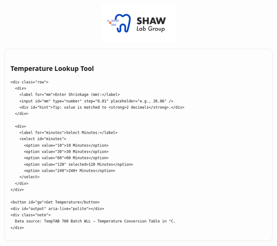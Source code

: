 
<html lang="en">
<head>
  <meta charset="UTF-8" />
  <title>Calibration Values TEMPTAB 700 </title>
  <meta name="viewport" content="width=device-width, initial-scale=1" />
  <style>
    :root { --gap: 14px; }
    body { font-family: system-ui, Arial, sans-serif; line-height: 1.45; padding: 24px; max-width: 860px; margin: 0 auto; text-align: center; }
    h1 { margin-bottom: var(--gap); }
    .logo { max-width: 240px; height: auto; margin: 0 auto 20px auto; display: block; }
    .card { border: 1px solid #e5e7eb; border-radius: 12px; padding: 18px; box-shadow: 0 1px 3px rgba(0,0,0,.06); text-align: left; }
    label { display: block; margin-top: var(--gap); font-weight: 600; }
    input, select, button { font-size: 16px; padding: 8px 10px; }
    input, select { width: 240px; }
    button { cursor: pointer; border-radius: 8px; border: 1px solid #111827; background: #111827; color: #fff; margin-top: var(--gap); }
    .row { display: flex; gap: var(--gap); align-items: center; flex-wrap: wrap; }
    #output { margin-top: 16px; font-weight: 700; }
    #hint { color: #6b7280; margin-top: 6px; font-size: 14px; }
    .muted { color: #6b7280; }
    .note { font-size: 13px; color: #6b7280; margin-top: 18px; }
    .ok { color: #065f46; }
    .warn { color: #92400e; }
   .src { margin-top: 8px; font-size: 12px; color: #6b7280; }

/* Calibration table styling */
.table-out {
  width: 100%;
  max-width: 420px;
  margin: 10px auto 0 auto; /* center under result */
  border-collapse: collapse;
  font-size: 15px;
}
.table-out th, .table-out td {
  border: 1px solid #e5e7eb;
  padding: 8px;
  text-align: center;
}

/* Colored badges for deltas */
.badge {
  display: inline-block;
  padding: 2px 10px;
  border-radius: 9999px;
  font-weight: 700;
}
.badge.pos { background: #ecfdf5; color: #065f46; }  /* green for positive */
.badge.neg { background: #fef2f2; color: #991b1b; }  /* red for negative */
.badge.neu { background: #f3f4f6; color: #374151; }  /* gray for zero */
</style>

</head>
<body>
  <!-- Logo at the top -->
  <img src="OPI.jpg" alt="Company Logo" class="logo">

  <div class="card">
    <h2>Temperature Lookup Tool</h2>

    <div class="row">
      <div>
        <label for="mm">Enter Shrinkage (mm):</label>
        <input id="mm" type="number" step="0.01" placeholder="e.g., 26.86" />
        <div id="hint">Tip: value is matched to <strong>2 decimals</strong>.</div>
      </div>

      <div>
        <label for="minutes">Select Minutes:</label>
        <select id="minutes">
          <option value="10">10 Minutes</option>
          <option value="30">30 Minutes</option>
          <option value="60">60 Minutes</option>
          <option value="120" selected>120 Minutes</option>
          <option value="240">240+ Minutes</option>
        </select>
      </div>
    </div>

    <button id="go">Get Temperature</button>
    <div id="output" aria-live="polite"></div>
    <div class="note">
      Data source: TempTAB 700 Batch WLL — Temperature Conversion Table in °C.
    </div>
  </div>

  <script>
    // Full table (24.63 → 28.00). "N/A" values are handled gracefully.
    const RAW = `
mm,10,30,60,120,240
24.63,N/A,N/A,N/A,N/A,1753
24.64,N/A,N/A,N/A,N/A,1749
24.65,N/A,N/A,N/A,N/A,1745
24.66,N/A,N/A,N/A,N/A,1741
24.67,N/A,N/A,N/A,N/A,1737
24.68,N/A,N/A,N/A,N/A,1733
24.69,N/A,N/A,N/A,N/A,1729
24.70,N/A,N/A,N/A,N/A,1725
24.71,N/A,N/A,N/A,N/A,1721
24.72,N/A,N/A,N/A,1753,1720
24.73,N/A,N/A,N/A,1752,1718
24.74,N/A,N/A,N/A,1750,1717
24.75,N/A,N/A,N/A,1749,1716
24.76,N/A,N/A,N/A,1748,1714
24.77,N/A,N/A,N/A,1747,1713
24.78,N/A,N/A,N/A,1745,1712
24.79,N/A,N/A,N/A,1744,1710
24.80,N/A,N/A,N/A,1743,1709
24.81,N/A,N/A,N/A,1741,1708
24.82,N/A,N/A,N/A,1740,1706
24.83,N/A,N/A,N/A,1739,1705
24.84,N/A,N/A,N/A,1738,1703
24.85,N/A,N/A,N/A,1736,1702
24.86,N/A,N/A,N/A,1735,1701
24.87,N/A,N/A,N/A,1734,1699
24.88,N/A,N/A,N/A,1733,1698
24.89,N/A,N/A,N/A,1731,1697
24.90,N/A,N/A,N/A,1730,1695
24.91,N/A,N/A,N/A,1729,1694
24.92,N/A,N/A,N/A,1727,1693
24.93,N/A,N/A,N/A,1726,1691
24.94,N/A,N/A,N/A,1725,1690
24.95,N/A,N/A,N/A,1724,1689
24.96,N/A,N/A,N/A,1722,1687
24.97,N/A,N/A,N/A,1721,1686
24.98,N/A,N/A,1750,1720,1685
24.99,N/A,N/A,1749,1718,1683
25.00,N/A,N/A,1748,1717,1682
25.01,N/A,N/A,1747,1716,1681
25.02,N/A,N/A,1747,1714,1679
25.03,N/A,N/A,1746,1713,1678
25.04,N/A,N/A,1745,1711,1677
25.05,N/A,N/A,1744,1710,1675
25.06,N/A,N/A,1743,1709,1674
25.07,N/A,N/A,1742,1707,1673
25.08,N/A,N/A,1742,1706,1671
25.09,N/A,N/A,1741,1705,1670
25.10,N/A,N/A,1740,1703,1668
25.11,N/A,N/A,1739,1702,1667
25.12,N/A,N/A,1738,1701,1666
25.13,N/A,N/A,1737,1699,1664
25.14,N/A,N/A,1736,1698,1663
25.15,N/A,N/A,1736,1697,1662
25.16,N/A,N/A,1735,1695,1660
25.17,N/A,N/A,1734,1694,1659
25.18,N/A,N/A,1733,1692,1658
25.19,N/A,N/A,1732,1691,1656
25.20,N/A,N/A,1731,1690,1655
25.21,N/A,N/A,1730,1688,1654
25.22,N/A,N/A,1730,1687,1652
25.23,N/A,N/A,1729,1686,1651
25.24,N/A,N/A,1728,1684,1650
25.25,N/A,N/A,1727,1683,1648
25.26,N/A,N/A,1726,1682,1647
25.27,N/A,N/A,1725,1680,1646
25.28,N/A,N/A,1725,1679,1644
25.29,N/A,N/A,1724,1677,1643
25.30,N/A,N/A,1723,1676,1642
25.31,N/A,1750,1722,1675,1640
25.32,N/A,1749,1720,1673,1639
25.33,N/A,1748,1719,1672,1638
25.34,N/A,1747,1717,1671,1636
25.35,N/A,1746,1716,1669,1635
25.36,N/A,1745,1714,1668,1634
25.37,N/A,1745,1713,1667,1633
25.38,N/A,1744,1711,1665,1633
25.39,N/A,1743,1709,1664,1632
25.40,N/A,1742,1708,1662,1631
25.41,N/A,1741,1706,1661,1630
25.42,N/A,1740,1705,1660,1629
25.43,N/A,1739,1703,1658,1629
25.44,N/A,1738,1702,1657,1628
25.45,N/A,1737,1700,1656,1627
25.46,N/A,1736,1698,1654,1626
25.47,N/A,1735,1697,1653,1625
25.48,N/A,1734,1695,1652,1625
25.49,N/A,1734,1694,1650,1624
25.50,N/A,1733,1692,1649,1623
25.51,N/A,1732,1691,1648,1622
25.52,N/A,1731,1689,1646,1621
25.53,N/A,1730,1687,1645,1621
25.54,N/A,1729,1686,1643,1620
25.55,N/A,1728,1684,1642,1619
25.56,N/A,1727,1683,1641,1618
25.57,N/A,1726,1681,1639,1617
25.58,N/A,1725,1680,1638,1617
25.59,N/A,1724,1678,1637,1616
25.60,N/A,1723,1677,1637,1615
25.61,N/A,1723,1675,1636,1614
25.62,N/A,1722,1673,1636,1613
25.63,N/A,1721,1672,1635,1613
25.64,N/A,1720,1670,1635,1612
25.65,N/A,1719,1669,1634,1611
25.66,N/A,1718,1667,1634,1610
25.67,N/A,1716,1666,1633,1609
25.68,N/A,1714,1664,1632,1608
25.69,N/A,1712,1662,1632,1608
25.70,1750,1710,1661,1631,1607
25.71,1749,1708,1659,1631,1606
25.72,1747,1706,1658,1630,1605
25.73,1746,1704,1656,1630,1604
25.74,1745,1702,1655,1629,1604
25.75,1744,1700,1653,1628,1603
25.76,1742,1698,1651,1628,1602
25.77,1741,1696,1650,1627,1601
25.78,1740,1694,1648,1627,1600
25.79,1738,1692,1647,1626,1600
25.80,1737,1690,1645,1626,1599
25.81,1736,1688,1644,1625,1598
25.82,1735,1686,1642,1625,1597
25.83,1733,1684,1641,1624,1596
25.84,1732,1682,1640,1623,1596
25.85,1731,1681,1639,1623,1595
25.86,1729,1679,1638,1622,1594
25.87,1728,1677,1637,1622,1593
25.88,1727,1675,1636,1621,1592
25.89,1726,1673,1635,1621,1592
25.90,1724,1671,1634,1620,1591
25.91,1723,1669,1633,1620,1590
25.92,1722,1667,1633,1619,1589
25.93,1720,1665,1632,1618,1589
25.94,1719,1663,1631,1618,1588
25.95,1718,1661,1630,1617,1587
25.96,1716,1659,1629,1617,1586
25.97,1715,1657,1628,1616,1586
25.98,1714,1655,1627,1616,1585
25.99,1713,1653,1626,1615,1584
26.00,1711,1651,1625,1615,1584
26.01,1710,1649,1624,1614,1583
26.02,1709,1647,1623,1613,1582
26.03,1707,1645,1622,1613,1581
26.04,1706,1643,1621,1612,1581
26.05,1705,1642,1620,1612,1580
26.06,1704,1641,1619,1611,1579
26.07,1702,1640,1618,1611,1579
26.08,1701,1639,1617,1610,1578
26.09,1700,1638,1616,1609,1577
26.10,1698,1638,1616,1609,1576
26.11,1697,1637,1615,1608,1576
26.12,1696,1636,1614,1608,1575
26.13,1695,1635,1613,1607,1574
26.14,1693,1634,1612,1607,1574
26.15,1692,1633,1611,1606,1573
26.16,1690,1632,1610,1606,1572
26.17,1687,1631,1609,1605,1571
26.18,1685,1630,1608,1604,1571
26.19,1683,1629,1607,1604,1570
26.20,1681,1628,1606,1591,1570
26.21,1678,1628,1605,1590,1569
26.22,1676,1627,1604,1589,1569
26.23,1674,1626,1603,1588,1568
26.24,1672,1625,1602,1587,1568
26.25,1669,1624,1601,1586,1567
26.26,1667,1623,1600,1585,1567
26.27,1665,1622,1599,1584,1566
26.28,1662,1621,1599,1583,1566
26.29,1660,1620,1598,1582,1565
26.30,1658,1619,1597,1581,1565
26.31,1656,1618,1596,1581,1564
26.32,1653,1618,1595,1580,1564
26.33,1651,1617,1594,1579,1563
26.34,1649,1616,1593,1578,1563
26.35,1647,1615,1592,1577,1562
26.36,1644,1614,1591,1576,1562
26.37,1642,1613,1590,1575,1561
26.38,1641,1612,1589,1574,1561
26.39,1640,1611,1588,1573,1560
26.40,1639,1610,1587,1572,1560
26.41,1638,1609,1587,1571,1559
26.42,1637,1608,1586,1570,1559
26.43,1637,1607,1585,1569,1558
26.44,1636,1607,1584,1568,1558
26.45,1635,1606,1583,1568,1557
26.46,1634,1605,1582,1567,1557
26.47,1633,1604,1581,1566,1556
26.48,1632,1603,1580,1565,1556
26.49,1631,1602,1580,1564,1555
26.50,1630,1601,1579,1564,1555
26.51,1629,1600,1578,1563,1554
26.52,1628,1599,1577,1562,1553
26.53,1627,1598,1576,1561,1552
26.54,1627,1597,1575,1560,1551
26.55,1626,1597,1574,1560,1550
26.56,1625,1596,1573,1559,1549
26.57,1624,1595,1573,1558,1548
26.58,1623,1594,1572,1557,1547
26.59,1622,1593,1571,1556,1546
26.60,1621,1592,1570,1555,1544
26.61,1620,1591,1569,1555,1543
26.62,1619,1590,1569,1554,1542
26.63,1618,1589,1568,1553,1541
26.64,1618,1588,1567,1552,1540
26.65,1617,1587,1567,1551,1539
26.66,1616,1586,1566,1551,1538
26.67,1615,1585,1565,1550,1537
26.68,1614,1584,1565,1549,1536
26.69,1613,1583,1564,1548,1535
26.70,1612,1582,1563,1547,1534
26.71,1611,1581,1563,1546,1533
26.72,1610,1579,1562,1545,1532
26.73,1609,1578,1561,1544,1531
26.74,1608,1577,1561,1542,1530
26.75,1608,1576,1560,1541,1529
26.76,1607,1575,1559,1540,1528
26.77,1606,1574,1558,1539,1527
26.78,1605,1573,1558,1538,1525
26.79,1604,1572,1557,1537,1524
26.80,1603,1571,1556,1536,1523
26.81,1602,1570,1556,1535,1522
26.82,1601,1569,1555,1534,1521
26.83,1600,1568,1554,1533,1520
26.84,1599,1567,1554,1531,1519
26.85,1598,1567,1553,1530,1518
26.86,1598,1566,1552,1529,1517
26.87,1597,1566,1552,1528,1516
26.88,1596,1565,1551,1527,1515
26.89,1595,1565,1550,1526,1514
26.90,1594,1564,1549,1525,1513
26.91,1593,1563,1548,1524,1512
26.92,1592,1563,1546,1523,1511
26.93,1591,1562,1545,1522,1510
26.94,1589,1562,1544,1520,1509
26.95,1588,1561,1543,1519,1508
26.96,1587,1561,1542,1518,1506
26.97,1586,1560,1541,1517,1505
26.98,1584,1559,1540,1516,1504
26.99,1583,1559,1538,1515,1503
27.00,1582,1558,1537,1514,1502
27.01,1581,1558,1536,1513,1501
27.02,1579,1557,1535,1512,1500
27.03,1578,1556,1534,1511,1499
27.04,1577,1556,1533,1509,1498
27.05,1576,1555,1531,1508,1497
27.06,1574,1555,1530,1507,1496
27.07,1573,1554,1529,1506,1495
27.08,1572,1554,1528,1505,1494
27.09,1571,1553,1527,1504,1492
27.10,1569,1552,1526,1503,1491
27.11,1568,1550,1525,1502,1490
27.12,1567,1549,1523,1501,1489
27.13,1567,1548,1522,1500,1488
27.14,1566,1546,1521,1498,1487
27.15,1565,1545,1520,1497,1486
27.16,1565,1543,1519,1496,1485
27.17,1564,1542,1518,1495,1483
27.18,1563,1541,1517,1494,1482
27.19,1562,1539,1515,1493,1481
27.20,1562,1538,1514,1492,1480
27.21,1561,1537,1513,1491,1479
27.22,1560,1535,1512,1490,1478
27.23,1560,1534,1511,1489,1477
27.24,1559,1532,1510,1488,1475
27.25,1558,1531,1508,1487,1474
27.26,1558,1530,1507,1486,1473
27.27,1557,1528,1506,1485,1472
27.28,1556,1527,1505,1484,1471
27.29,1556,1526,1504,1484,1470
27.30,1555,1524,1503,1483,1469
27.31,1554,1523,1502,1482,1468
27.32,1553,1521,1500,1481,1466
27.33,1553,1520,1499,1480,1465
27.34,1552,1519,1498,1479,1464
27.35,1551,1517,1497,1478,1463
27.36,1551,1516,1496,1477,1462
27.37,1550,1515,1495,1476,1461
27.38,1549,1513,1493,1475,1460
27.39,1547,1512,1492,1474,1458
27.40,1546,1510,1491,1473,1457
27.41,1544,1509,1490,1472,1456
27.42,1543,1508,1489,1471,1455
27.43,1542,1506,1487,1470,1454
27.44,1540,1505,1486,1469,1453
27.45,1539,1504,1485,1468,1452
27.46,1537,1502,1484,1467,1451
27.47,1536,1501,1483,1466,1449
27.48,1535,1499,1481,1465,1448
27.49,1533,1498,1480,1464,1447
27.50,1532,1497,1479,1463,1446
27.51,1530,1495,1478,1463,N/A
27.52,1529,1494,1477,1462,N/A
27.53,1528,1493,1475,1461,N/A
27.54,1526,1492,1474,1460,N/A
27.55,1525,1490,1473,1459,N/A
27.56,1524,1489,1472,1458,N/A
27.57,1522,1488,1471,1457,N/A
27.58,1521,1487,1469,1456,N/A
27.59,1519,1485,1468,1455,N/A
27.60,1518,1484,1467,1454,N/A
27.61,1517,1483,1466,1453,N/A
27.62,1515,1481,1465,1452,N/A
27.63,1514,1480,1463,N/A,N/A
27.64,1512,1479,1462,N/A,N/A
27.65,1511,1478,1461,N/A,N/A
27.66,1510,1476,1460,N/A,N/A
27.67,1508,1475,1459,N/A,N/A
27.68,1507,1474,1457,N/A,N/A
27.69,1505,1473,1456,N/A,N/A
27.70,1504,1471,1455,N/A,N/A
27.71,1502,1470,1454,N/A,N/A
27.72,1500,1469,1453,N/A,N/A
27.73,1498,1467,1451,N/A,N/A
27.74,1496,1466,1450,N/A,N/A
27.75,1494,1465,1449,N/A,N/A
27.76,1492,1464,N/A,N/A,N/A
27.77,1490,1462,N/A,N/A,N/A
27.78,1488,1461,N/A,N/A,N/A
27.79,1486,1460,N/A,N/A,N/A
27.80,1484,1458,N/A,N/A,N/A
27.81,1482,1457,N/A,N/A,N/A
27.82,1480,1456,N/A,N/A,N/A
27.83,1478,1455,N/A,N/A,N/A
27.84,1476,1453,N/A,N/A,N/A
27.85,1475,1452,N/A,N/A,N/A
27.86,1473,1451,N/A,N/A,N/A
27.87,1471,1450,N/A,N/A,N/A
27.88,1469,1448,N/A,N/A,N/A
27.89,1467,1447,N/A,N/A,N/A
27.90,1465,N/A,N/A,N/A,N/A
27.91,1463,N/A,N/A,N/A,N/A
27.92,1461,N/A,N/A,N/A,N/A
27.93,1459,N/A,N/A,N/A,N/A
27.94,1457,N/A,N/A,N/A,N/A
27.95,1455,N/A,N/A,N/A,N/A
27.96,1453,N/A,N/A,N/A,N/A
27.97,1451,N/A,N/A,N/A,N/A
27.98,1449,N/A,N/A,N/A,N/A
27.99,1447,N/A,N/A,N/A,N/A
28.00,1445,N/A,N/A,N/A,N/A
`.trim();

    function buildTable(raw) {
      const lines = raw.split(/\r?\n/);
      lines.shift(); // header
      const map = new Map();
      for (const line of lines) {
        const [mm, m10, m30, m60, m120, m240] = line.split(",").map(s => s.trim());
        map.set(parseFloat(mm).toFixed(2), {
          10: toNum(m10),
          30: toNum(m30),
          60: toNum(m60),
          120: toNum(m120),
          240: toNum(m240)
        });
      }
      return map;
    }

    function toNum(v) {
      if (v == null) return null;
      const s = String(v).toUpperCase();
      if (s === "N/A" || s === "NA" || s === "") return null;
      const n = Number(s);
      return Number.isFinite(n) ? n : null;
    }

    const table = buildTable(RAW);

    function nearestKey(mmStr) {
      if (table.has(mmStr)) return mmStr;
      const target = Number(mmStr);
      let bestKey = null;
      let bestDiff = Infinity;
      for (const k of table.keys()) {
        const diff = Math.abs(Number(k) - target);
        if (diff < bestDiff) { bestDiff = diff; bestKey = k; }
      }
      return bestKey;
    }

   function lookup() {
    const mmInput = document.getElementById("mm").value;
    const minutes = document.getElementById("minutes").value;
    const out = document.getElementById("output");

    if (!mmInput) { 
      out.innerHTML = `<span class="warn">Please enter a shrinkage value (mm).</span>`; 
      return; 
    }
    const mm = Number(mmInput);
    if (!Number.isFinite(mm)) { 
      out.innerHTML = `<span class="warn">That doesn't look like a number.</span>`; 
      return; 
    }

    const mmKey = mm.toFixed(2);
    const key = nearestKey(mmKey);
    if (!key) { 
      out.textContent = "No data available."; 
      return; 
    }

    const record = table.get(key);
   const temp = record && record[minutes];


    if (temp == null) {
      out.innerHTML = `No data for <strong>${mmKey} mm</strong> at <strong>${minutes} minutes</strong>. Closest available mm is <strong>${key}</strong>.`;
      return;
    }

  // exact/closest note
const exact = (key === mmKey);

// Calibration differences
const diff1500 = temp - 1500;
const diff1520 = temp - 1520;

// helpers for style and sign
const cls = (v) => v > 0 ? 'pos' : (v < 0 ? 'neg' : 'neu');
const fmt = (v) => (v > 0 ? '+' : '') + v; // prepend + for positives

out.innerHTML = `
  <span class="ok">Temperature: <strong>${temp} °C</strong></span>
  <div class="muted">${exact ? 'Exact match' : ('Closest match at ' + key + ' mm')}</div>

  <table class="table-out" role="table" aria-label="Calibration Differences">
    <thead>
      <tr><th>Baseline</th><th>Δ (°C)</th></tr>
    </thead>
    <tbody>
      <tr>
        <td>1500</td>
        <td><span class="badge ${cls(diff1500)}">${fmt(diff1500)}</span></td>
      </tr>
      <tr>
        <td>1520</td>
        <td><span class="badge ${cls(diff1520)}">${fmt(diff1520)}</span></td>
      </tr>
    </tbody>
  </table>
`;

  } // 👈 CLOSES lookup()

  // Event handlers (stay outside lookup)
  document.getElementById("go").addEventListener("click", lookup);
  document.getElementById("mm").addEventListener("keydown", (e) => { if (e.key === "Enter") lookup(); });
</script>
</body>
</html>
